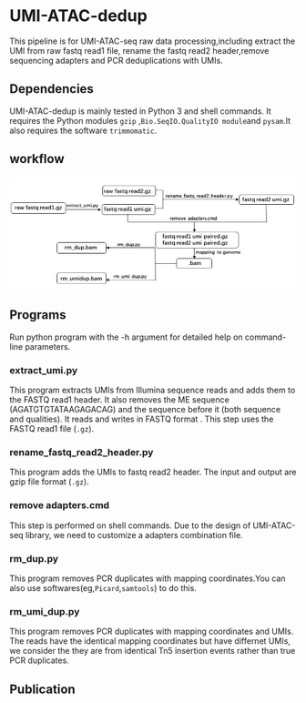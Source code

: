 # UMI-ATAC-dedup

This pipeline is for UMI-ATAC-seq raw data processing,including extract the UMI from raw fastq read1 file, rename the fastq read2 header,remove sequencing adapters and PCR deduplications with UMIs.

## Dependencies
UMI-ATAC-dedup is mainly tested  in Python 3 and shell commands.  It requires the Python modules  `gzip` ,`Bio.SeqIO.QualityIO module`and `pysam`.It also requires the software `trimmomatic`.
## workflow

![image]( https://github.com/tzhu-bio/UMI-ATAC-seq/blob/master/workflow.jpg)
##  Programs
Run python program with the -h argument for detailed help on command-line parameters.
### extract_umi.py
This program extracts UMIs from Illumina sequence reads and adds them to the FASTQ read1 header. It also removes the ME sequence (AGATGTGTATAAGAGACAG) and the sequence before it (both sequence and qualities). It reads and writes in FASTQ format . This step uses the FASTQ read1 file (`.gz`).

### rename_fastq_read2_header.py

This program adds the UMIs to fastq read2 header. 
The input and output are gzip file format (`.gz`).

### remove adapters.cmd
This step is performed on shell commands. Due to the design of UMI-ATAC-seq library, we need to customize a adapters combination file.

### rm_dup.py
This program removes PCR duplicates with mapping coordinates.You can also use softwares(eg,`Picard`,`samtools`) to do this. 

### rm_umi_dup.py
This program removes PCR duplicates with mapping coordinates and UMIs. The reads have the identical mapping coordinates but have differnet UMIs, we consider the they are from identical Tn5 insertion events rather than true PCR duplicates. 

## Publication




